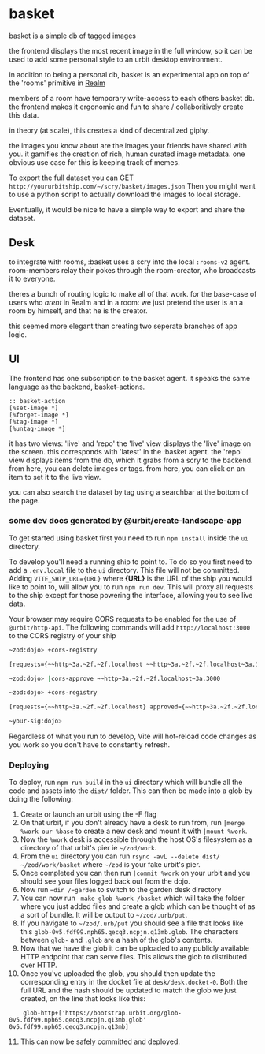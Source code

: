 # basket

basket is a simple db of tagged images

the frontend displays the most recent image in the full window,
so it can be used to add some personal style to an urbit desktop environment.

in addition to being a personal db,
basket is an experimental app on top of the 'rooms' primitive in [Realm](https://twitter.com/HoliumCorp)

members of a room have temporary write-access to each others basket db.
the frontend makes it ergonomic and fun to share / collaboritively create this data.

in theory (at scale), this creates a kind of decentralized giphy.

the images you know about are the images your friends have shared with you.
it gamifies the creation of rich, human curated image metadata.
one obvious use case for this is keeping track of memes.

To export the full dataset you can GET `http://yoururbitship.com/~/scry/basket/images.json`
Then you might want to use a python script to actually download the images to local storage.

Eventually, it would be nice to have a simple way to export and share the dataset.

## Desk

to integrate with rooms, :basket uses a scry into the local `:rooms-v2` agent.
room-members relay their pokes through the room-creator, who broadcasts it to everyone.

theres a bunch of routing logic to make all of that work.
for the base-case of users who _arent_ in Realm and in a room:
we just pretend the user is an a room by himself, and that he is the creator.

this seemed more elegant than creating two seperate branches of app logic.

## UI

The frontend has one subscription to the basket agent.
it speaks the same language as the backend, basket-actions.

```
:: basket-action
[%set-image *]
[%forget-image *]
[%tag-image *]
[%untag-image *]
```

it has two views: 'live' and 'repo'
the 'live' view displays the 'live' image on the screen. this corresponds with 'latest' in the :basket agent.
the 'repo' view displays items from the db, which it grabs from a scry to the backend. from here, you can delete images or tags.
from here, you can click on an item to set it to the live view.

you can also search the dataset by tag using a searchbar at the bottom of the page.

### some dev docs generated by @urbit/create-landscape-app

To get started using basket first you need to run `npm install` inside the `ui` directory.

To develop you'll need a running ship to point to. To do so you first need to add a `.env.local` file to the `ui` directory. This file will not be committed. Adding `VITE_SHIP_URL={URL}` where **{URL}** is the URL of the ship you would like to point to, will allow you to run `npm run dev`. This will proxy all requests to the ship except for those powering the interface, allowing you to see live data.

Your browser may require CORS requests to be enabled for the use of `@urbit/http-api`. The following commands will add `http://localhost:3000` to the CORS registry of your ship

```bash
~zod:dojo> +cors-registry

[requests={~~http~3a.~2f.~2f.localhost ~~http~3a.~2f.~2f.localhost~3a.3000} approved={} rejected={}]

~zod:dojo> |cors-approve ~~http~3a.~2f.~2f.localhost~3a.3000

~zod:dojo> +cors-registry

[requests={~~http~3a.~2f.~2f.localhost} approved={~~http~3a.~2f.~2f.localhost~3a.3000} rejected={}]

~your-sig:dojo>
```

Regardless of what you run to develop, Vite will hot-reload code changes as you work so you don't have to constantly refresh.

### Deploying

To deploy, run `npm run build` in the `ui` directory which will bundle all the code and assets into the `dist/` folder. This can then be made into a glob by doing the following:

1. Create or launch an urbit using the -F flag
2. On that urbit, if you don't already have a desk to run from, run `|merge %work our %base` to create a new desk and mount it with `|mount %work`.
3. Now the `%work` desk is accessible through the host OS's filesystem as a directory of that urbit's pier ie `~/zod/work`.
4. From the `ui` directory you can run `rsync -avL --delete dist/ ~/zod/work/basket` where `~/zod` is your fake urbit's pier.
5. Once completed you can then run `|commit %work` on your urbit and you should see your files logged back out from the dojo.
6. Now run `=dir /=garden` to switch to the garden desk directory
7. You can now run `-make-glob %work /basket` which will take the folder where you just added files and create a glob which can be thought of as a sort of bundle. It will be output to `~/zod/.urb/put`.
8. If you navigate to `~/zod/.urb/put` you should see a file that looks like this `glob-0v5.fdf99.nph65.qecq3.ncpjn.q13mb.glob`. The characters between `glob-` and `.glob` are a hash of the glob's contents.
9. Now that we have the glob it can be uploaded to any publicly available HTTP endpoint that can serve files. This allows the glob to distributed over HTTP.
10. Once you've uploaded the glob, you should then update the corresponding entry in the docket file at `desk/desk.docket-0`. Both the full URL and the hash should be updated to match the glob we just created, on the line that looks like this:

```hoon
    glob-http+['https://bootstrap.urbit.org/glob-0v5.fdf99.nph65.qecq3.ncpjn.q13mb.glob' 0v5.fdf99.nph65.qecq3.ncpjn.q13mb]
```

11. This can now be safely committed and deployed.

[react]: https://reactjs.org/
[typescript]: https://www.typescriptlang.org/
[tailwind css]: https://tailwindcss.com/
[vite]: https://vitejs.dev/
